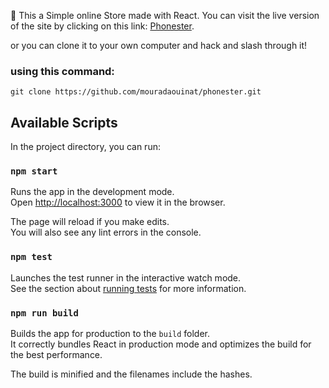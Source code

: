 :tada: This a Simple online Store made with React.
You can visit the live version of the site by clicking on this link: [Phonester](https://www.phonester.netlify.com).

or you can clone it to your own computer and hack and slash through it!

### using this command:

`git clone https://github.com/mouradaouinat/phonester.git`

## Available Scripts

In the project directory, you can run:

### `npm start`

Runs the app in the development mode.<br />
Open [http://localhost:3000](http://localhost:3000) to view it in the browser.

The page will reload if you make edits.<br />
You will also see any lint errors in the console.

### `npm test`

Launches the test runner in the interactive watch mode.<br />
See the section about [running tests](https://facebook.github.io/create-react-app/docs/running-tests) for more information.

### `npm run build`

Builds the app for production to the `build` folder.<br />
It correctly bundles React in production mode and optimizes the build for the best performance.

The build is minified and the filenames include the hashes.<br />
